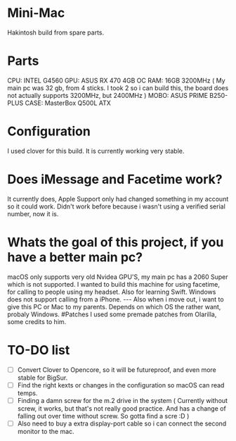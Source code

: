 # Mini-Mac
Hakintosh build from spare parts.
# Parts
CPU: INTEL G4560
GPU: ASUS RX 470 4GB OC
RAM: 16GB 3200MHz ( My main pc was 32 gb, from 4 sticks. I took 2 so i can build this, the board does not actually supports 3200MHz, but 2400MHz )
MOBO: ASUS PRIME B250-PLUS
CASE: MasterBox Q500L ATX
# Configuration
I used clover for this build. It is currently working very stable. 
# Does iMessage and Facetime work?
It currently does, Apple Support only had changed something in my account so it could work. Didn't work before because i wasn't using a verified serial number, now it is. 
# Whats the goal of this project, if you have a better main pc?
macOS only supports very old Nvidea GPU'S, my main pc has a 2060 Super which is not supported. I wanted to build this machine for using facetime, for calling to people using my headset. Also for learning Swift. Windows does not support calling from a iPhone.  --- Also when i move out, i want to give this PC or Mac to my parents. Depends on which OS the rather want, probaly Windows. 
#Patches 
I used some premade patches from Olarilla, some credits to him. 
# TO-DO list
- [ ] Convert Clover to Opencore, so it will be futureproof, and even more stable for BigSur.
- [ ] Find the right kexts or changes in the configuration so macOS can read temps. 
- [ ] Finding a damn screw for the m.2 drive in the system ( Currently without screw, it works, but that's not really good practice. And has a change of falling out over time without screw. So gotta find a scre :D ) 
- [ ] Also need to buy a extra display-port cable so i can connect the second monitor to the mac. 
